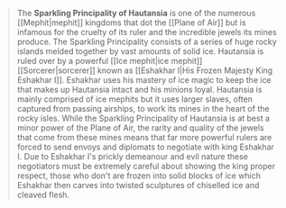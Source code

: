 > The **Sparkling Principality of Hautansia** is one of the numerous [[Mephit|mephit]] kingdoms that dot the [[Plane of Air]] but is infamous for the cruelty of its ruler and the incredible jewels its mines produce. The Sparkling Principality consists of a series of huge rocky islands melded together by vast amounts of solid ice. Hautansia is ruled over by a powerful [[Ice mephit|ice mephit]] [[Sorcerer|sorcerer]] known as [[Eshakhar I|His Frozen Majesty King Eshakhar I]]. Eshakhar uses his mastery of ice magic to keep the ice that makes up Hautansia intact and his minions loyal. Hautansia is mainly comprised of ice mephits but it uses larger slaves, often captured from passing airships, to work its mines in the heart of the rocky isles. While the Sparkling Principality of Hautansia is at best a minor power of the Plane of Air, the rarity and quality of the jewels that come from these mines means that far more powerful rulers are forced to send envoys and diplomats to negotiate with king Eshakhar I. Due to Eshakhar I's prickly demeanour and evil nature these negotiators must be extremely careful about showing the king proper respect, those who don't are frozen into solid blocks of ice which Eshakhar then carves into twisted sculptures of chiselled ice and cleaved flesh.








